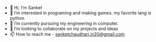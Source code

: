 - 👋 Hi, I’m Sanket 
- 👀 I’m interested in programing and making games. my favorite lang is python 
- 🌱 I’m currently pursuing my engineering in computer. 
- 💞️ I’m looking to collaborate on my projects and ideas
- 📫 How to reach me - sanketchaudhari.in20@gmail.com

<!---
sanket is a ✨ special ✨ repository because its `README.md` (this file) appears on your GitHub profile.
You can click the Preview link to take a look at your changes.
--->
